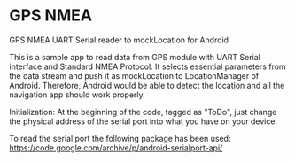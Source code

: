 # GPS NMEA
GPS NMEA UART Serial reader to mockLocation for Android

This is a sample app to read data from GPS module with UART Serial interface and Standard NMEA Protocol. It selects essential parameters from the data stream and push it as mockLocation to LocationManager of Android. Therefore, Android would be able to detect the location and all the navigation app should work properly.

Initialization:
At the beginning of the code, tagged as "ToDo", just change the physical address of the serial port into what you have on your device.

To read the serial port the following package has been used:
https://code.google.com/archive/p/android-serialport-api/
